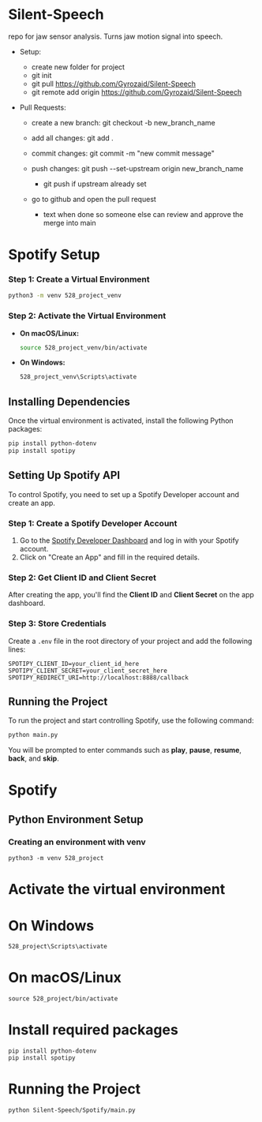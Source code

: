 # Silent-Speech
repo for jaw sensor analysis. Turns jaw motion signal into speech.



- Setup: 
    - create new folder for project
    - git init
    - git pull https://github.com/Gyrozaid/Silent-Speech
    - git remote add origin https://github.com/Gyrozaid/Silent-Speech

- Pull Requests:
    - create a new branch: git checkout -b new_branch_name
    - add all changes: git add .
    - commit changes: git commit -m "new commit message"
    - push changes: git push --set-upstream origin new_branch_name
        - git push if upstream already set

    - go to github and open the pull request
        - text when done so someone else can review and approve the merge into main

# Spotify Setup

### Step 1: Create a Virtual Environment
```bash
python3 -m venv 528_project_venv
```

### Step 2: Activate the Virtual Environment
- **On macOS/Linux:**
  ```bash
  source 528_project_venv/bin/activate
  ```
- **On Windows:**
  ```bash
  528_project_venv\Scripts\activate
  ```

## Installing Dependencies
Once the virtual environment is activated, install the following Python packages:

```bash
pip install python-dotenv
pip install spotipy
```

## Setting Up Spotify API
To control Spotify, you need to set up a Spotify Developer account and create an app.

### Step 1: Create a Spotify Developer Account
1. Go to the [Spotify Developer Dashboard](https://developer.spotify.com/dashboard/) and log in with your Spotify account.
2. Click on "Create an App" and fill in the required details.

### Step 2: Get Client ID and Client Secret
After creating the app, you'll find the **Client ID** and **Client Secret** on the app dashboard. 

### Step 3: Store Credentials
Create a `.env` file in the root directory of your project and add the following lines:

```plaintext
SPOTIPY_CLIENT_ID=your_client_id_here
SPOTIPY_CLIENT_SECRET=your_client_secret_here
SPOTIPY_REDIRECT_URI=http://localhost:8888/callback
```

## Running the Project
To run the project and start controlling Spotify, use the following command:

```bash
python main.py
```

You will be prompted to enter commands such as **play**, **pause**, **resume**, **back**, and **skip**.

# Spotify  
## Python Environment Setup

### Creating an environment with venv
```
python3 -m venv 528_project
```

# Activate the virtual environment
# On Windows
```
528_project\Scripts\activate
```
# On macOS/Linux
```
source 528_project/bin/activate
```

# Install required packages
```
pip install python-dotenv
pip install spotipy
```

# Running the Project

```
python Silent-Speech/Spotify/main.py
```
